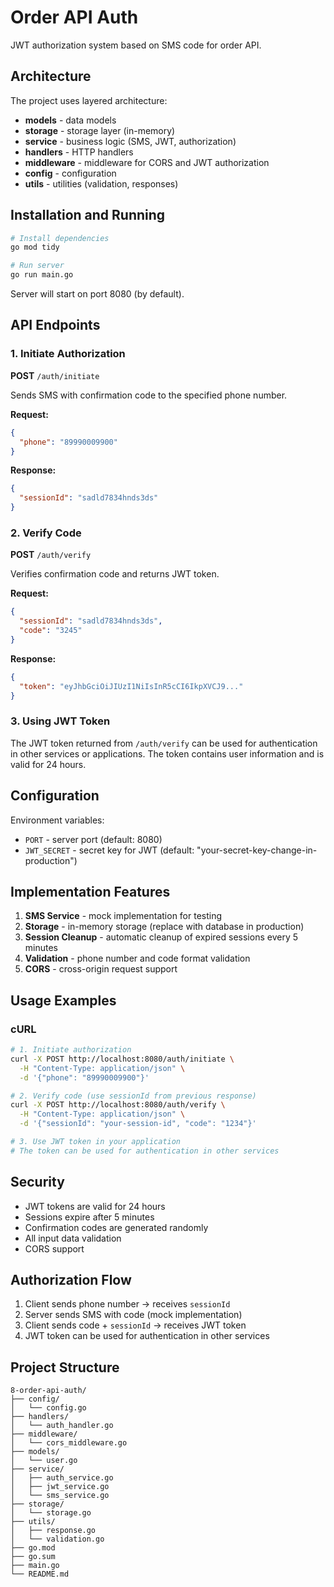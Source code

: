 # Order API Auth

JWT authorization system based on SMS code for order API.

## Architecture

The project uses layered architecture:

- **models** - data models
- **storage** - storage layer (in-memory)
- **service** - business logic (SMS, JWT, authorization)
- **handlers** - HTTP handlers
- **middleware** - middleware for CORS and JWT authorization
- **config** - configuration
- **utils** - utilities (validation, responses)

## Installation and Running

```bash
# Install dependencies
go mod tidy

# Run server
go run main.go
```

Server will start on port 8080 (by default).

## API Endpoints

### 1. Initiate Authorization

**POST** `/auth/initiate`

Sends SMS with confirmation code to the specified phone number.

**Request:**
```json
{
  "phone": "89990009900"
}
```

**Response:**
```json
{
  "sessionId": "sadld7834hnds3ds"
}
```

### 2. Verify Code

**POST** `/auth/verify`

Verifies confirmation code and returns JWT token.

**Request:**
```json
{
  "sessionId": "sadld7834hnds3ds",
  "code": "3245"
}
```

**Response:**
```json
{
  "token": "eyJhbGciOiJIUzI1NiIsInR5cCI6IkpXVCJ9..."
}
```

### 3. Using JWT Token

The JWT token returned from `/auth/verify` can be used for authentication in other services or applications. The token contains user information and is valid for 24 hours.

## Configuration

Environment variables:

- `PORT` - server port (default: 8080)
- `JWT_SECRET` - secret key for JWT (default: "your-secret-key-change-in-production")

## Implementation Features

1. **SMS Service** - mock implementation for testing
2. **Storage** - in-memory storage (replace with database in production)
3. **Session Cleanup** - automatic cleanup of expired sessions every 5 minutes
4. **Validation** - phone number and code format validation
5. **CORS** - cross-origin request support

## Usage Examples

### cURL

```bash
# 1. Initiate authorization
curl -X POST http://localhost:8080/auth/initiate \
  -H "Content-Type: application/json" \
  -d '{"phone": "89990009900"}'

# 2. Verify code (use sessionId from previous response)
curl -X POST http://localhost:8080/auth/verify \
  -H "Content-Type: application/json" \
  -d '{"sessionId": "your-session-id", "code": "1234"}'

# 3. Use JWT token in your application
# The token can be used for authentication in other services
```

## Security

- JWT tokens are valid for 24 hours
- Sessions expire after 5 minutes
- Confirmation codes are generated randomly
- All input data validation
- CORS support

## Authorization Flow

1. Client sends phone number → receives `sessionId`
2. Server sends SMS with code (mock implementation)
3. Client sends code + `sessionId` → receives JWT token
4. JWT token can be used for authentication in other services

## Project Structure

```
8-order-api-auth/
├── config/
│   └── config.go
├── handlers/
│   └── auth_handler.go
├── middleware/
│   └── cors_middleware.go
├── models/
│   └── user.go
├── service/
│   ├── auth_service.go
│   ├── jwt_service.go
│   └── sms_service.go
├── storage/
│   └── storage.go
├── utils/
│   ├── response.go
│   └── validation.go
├── go.mod
├── go.sum
├── main.go
└── README.md
```